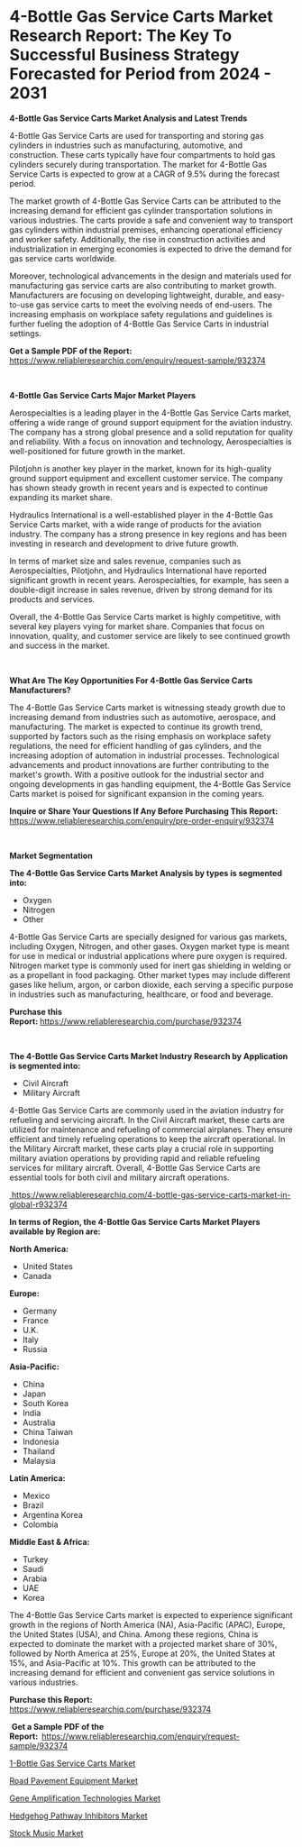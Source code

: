 <p><h1>4-Bottle Gas Service Carts Market Research Report: The Key To Successful Business Strategy Forecasted for Period from 2024 - 2031</h1></p><p><strong>4-Bottle Gas Service Carts Market Analysis and Latest Trends</strong></p>
<p><p>4-Bottle Gas Service Carts are used for transporting and storing gas cylinders in industries such as manufacturing, automotive, and construction. These carts typically have four compartments to hold gas cylinders securely during transportation. The market for 4-Bottle Gas Service Carts is expected to grow at a CAGR of 9.5% during the forecast period.</p><p>The market growth of 4-Bottle Gas Service Carts can be attributed to the increasing demand for efficient gas cylinder transportation solutions in various industries. The carts provide a safe and convenient way to transport gas cylinders within industrial premises, enhancing operational efficiency and worker safety. Additionally, the rise in construction activities and industrialization in emerging economies is expected to drive the demand for gas service carts worldwide.</p><p>Moreover, technological advancements in the design and materials used for manufacturing gas service carts are also contributing to market growth. Manufacturers are focusing on developing lightweight, durable, and easy-to-use gas service carts to meet the evolving needs of end-users. The increasing emphasis on workplace safety regulations and guidelines is further fueling the adoption of 4-Bottle Gas Service Carts in industrial settings.</p></p>
<p><strong>Get a Sample PDF of the Report:&nbsp;</strong> <a href="https://www.reliableresearchiq.com/enquiry/request-sample/932374">https://www.reliableresearchiq.com/enquiry/request-sample/932374</a></p>
<p>&nbsp;</p>
<p><strong>4-Bottle Gas Service Carts Major Market Players</strong></p>
<p><p>Aerospecialties is a leading player in the 4-Bottle Gas Service Carts market, offering a wide range of ground support equipment for the aviation industry. The company has a strong global presence and a solid reputation for quality and reliability. With a focus on innovation and technology, Aerospecialties is well-positioned for future growth in the market.</p><p>Pilotjohn is another key player in the market, known for its high-quality ground support equipment and excellent customer service. The company has shown steady growth in recent years and is expected to continue expanding its market share.</p><p>Hydraulics International is a well-established player in the 4-Bottle Gas Service Carts market, with a wide range of products for the aviation industry. The company has a strong presence in key regions and has been investing in research and development to drive future growth.</p><p>In terms of market size and sales revenue, companies such as Aerospecialties, Pilotjohn, and Hydraulics International have reported significant growth in recent years. Aerospecialties, for example, has seen a double-digit increase in sales revenue, driven by strong demand for its products and services.</p><p>Overall, the 4-Bottle Gas Service Carts market is highly competitive, with several key players vying for market share. Companies that focus on innovation, quality, and customer service are likely to see continued growth and success in the market.</p></p>
<p>&nbsp;</p>
<p><strong>What Are The Key Opportunities For 4-Bottle Gas Service Carts Manufacturers?</strong></p>
<p><p>The 4-Bottle Gas Service Carts market is witnessing steady growth due to increasing demand from industries such as automotive, aerospace, and manufacturing. The market is expected to continue its growth trend, supported by factors such as the rising emphasis on workplace safety regulations, the need for efficient handling of gas cylinders, and the increasing adoption of automation in industrial processes. Technological advancements and product innovations are further contributing to the market's growth. With a positive outlook for the industrial sector and ongoing developments in gas handling equipment, the 4-Bottle Gas Service Carts market is poised for significant expansion in the coming years.</p></p>
<p><strong>Inquire or Share Your Questions If Any Before Purchasing This Report:</strong> <a href="https://www.reliableresearchiq.com/enquiry/pre-order-enquiry/932374">https://www.reliableresearchiq.com/enquiry/pre-order-enquiry/932374</a></p>
<p>&nbsp;</p>
<p><strong>Market Segmentation</strong></p>
<p><strong>The 4-Bottle Gas Service Carts Market Analysis by types is segmented into:</strong></p>
<p><ul><li>Oxygen</li><li>Nitrogen</li><li>Other</li></ul></p>
<p><p>4-Bottle Gas Service Carts are specially designed for various gas markets, including Oxygen, Nitrogen, and other gases. Oxygen market type is meant for use in medical or industrial applications where pure oxygen is required. Nitrogen market type is commonly used for inert gas shielding in welding or as a propellant in food packaging. Other market types may include different gases like helium, argon, or carbon dioxide, each serving a specific purpose in industries such as manufacturing, healthcare, or food and beverage.</p></p>
<p><strong>Purchase this Report:&nbsp;</strong><a href="https://www.reliableresearchiq.com/purchase/932374">https://www.reliableresearchiq.com/purchase/932374</a></p>
<p>&nbsp;</p>
<p><strong>The 4-Bottle Gas Service Carts Market Industry Research by Application is segmented into:</strong></p>
<p><ul><li>Civil Aircraft</li><li>Military Aircraft</li></ul></p>
<p><p>4-Bottle Gas Service Carts are commonly used in the aviation industry for refueling and servicing aircraft. In the Civil Aircraft market, these carts are utilized for maintenance and refueling of commercial airplanes. They ensure efficient and timely refueling operations to keep the aircraft operational. In the Military Aircraft market, these carts play a crucial role in supporting military aviation operations by providing rapid and reliable refueling services for military aircraft. Overall, 4-Bottle Gas Service Carts are essential tools for both civil and military aircraft operations.</p></p>
<p><a href="https://www.reliableresearchiq.com/4-bottle-gas-service-carts-market-in-global-r932374">&nbsp;https://www.reliableresearchiq.com/4-bottle-gas-service-carts-market-in-global-r932374</a></p>
<p><strong>In terms of Region, the 4-Bottle Gas Service Carts Market Players available by Region are:</strong></p>
<p>
    <p> <strong> North America: </strong>
        <ul>
            <li>United States</li>
            <li>Canada</li>
        </ul>
        </p> 
    <p> <strong> Europe: </strong>
        <ul>
            <li>Germany</li>
            <li>France</li>
            <li>U.K.</li>
            <li>Italy</li>
            <li>Russia</li>
        </ul>
        </p> 
    <p> <strong> Asia-Pacific: </strong>
        <ul>
            <li>China</li>
            <li>Japan</li>
            <li>South Korea</li>
            <li>India</li>
            <li>Australia</li>
            <li>China Taiwan</li>
            <li>Indonesia</li>
            <li>Thailand</li>
            <li>Malaysia</li>
        </ul>
        </p> 
    <p> <strong> Latin America: </strong>
        <ul>
            <li>Mexico</li>
            <li>Brazil</li>
            <li>Argentina Korea</li>
            <li>Colombia</li>
        </ul>
        </p> 
    <p> <strong> Middle East & Africa: </strong>
        <ul>
            <li>Turkey</li>
            <li>Saudi</li>
            <li>Arabia</li>
            <li>UAE</li>
            <li>Korea</li>
        </ul>
    </p>
    </p>
<p><p>The 4-Bottle Gas Service Carts market is expected to experience significant growth in the regions of North America (NA), Asia-Pacific (APAC), Europe, the United States (USA), and China. Among these regions, China is expected to dominate the market with a projected market share of 30%, followed by North America at 25%, Europe at 20%, the United States at 15%, and Asia-Pacific at 10%. This growth can be attributed to the increasing demand for efficient and convenient gas service solutions in various industries.</p></p>
<p><strong>Purchase this Report: </strong><a href="https://www.reliableresearchiq.com/purchase/932374">https://www.reliableresearchiq.com/purchase/932374</a></p>
<p>&nbsp;<strong>Get a Sample PDF of the Report:&nbsp;&nbsp;</strong><a href="https://www.reliableresearchiq.com/enquiry/request-sample/932374">https://www.reliableresearchiq.com/enquiry/request-sample/932374</a></p>
<p><strong></strong></p>
<p><p><a href="https://github.com/dlwlxxqs71/Market-Research-Report-List-1/blob/main/1-bottle-gas-service-carts-market.md">1-Bottle Gas Service Carts Market</a></p><p><a href="https://medium.com/@janetchuaf36/road-pavement-equipment-market-forecast-global-market-trends-and-analysis-from-2024-to-2031-d8c49fd18681">Road Pavement Equipment Market</a></p><p><a href="https://medium.com/@alexander.murray3455/comprehensive-analysis-of-the-global-gene-amplification-technologies-market-growth-trends-market-f08aaceeec12">Gene Amplification Technologies Market</a></p><p><a href="https://medium.com/@garyshaw626/global-hedgehog-pathway-inhibitors-industry-types-applications-market-players-regional-growth-1dc4a2c29322">Hedgehog Pathway Inhibitors Market</a></p><p><a href="https://medium.com/@kirstencharriso/stock-music-market-size-share-trends-analysis-report-by-product-royalty-free-rf-rights-6a603c9beb65">Stock Music Market</a></p></p>